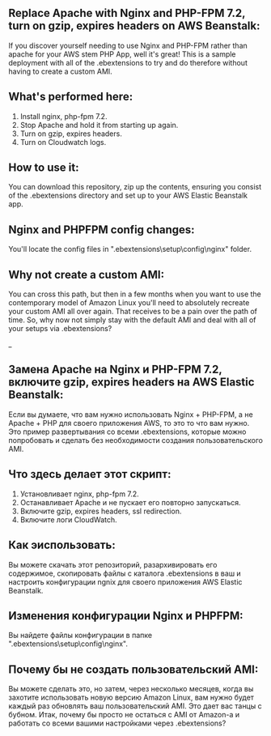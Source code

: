 ## Replace Apache with Nginx and PHP-FPM 7.2, turn on gzip, expires headers on AWS Beanstalk:

If you discover yourself needing to use Nginx and PHP-FPM rather than apache for your AWS stem PHP App, well it's great!
This is a sample deployment with all of the .ebextensions to try and do therefore without having to create a custom AMI.

## What's performed here:

1. Install nginx, php-fpm 7.2.
2. Stop Apache and hold it from starting up again.
3. Turn on gzip, expires headers.
4. Turn on Cloudwatch logs.

## How to use it:

You can download this repository, zip up the contents, ensuring you consist of the .ebextensions directory and set up to your AWS Elastic Beanstalk app.

## Nginx and PHPFPM config changes:

You'll locate the config files in ".ebextensions\setup\config\nginx" folder.

## Why not create a custom AMI:

You can cross this path, but then in a few months when you want to use the contemporary model of Amazon Linux you'll need to absolutely recreate your custom AMI all over again.  That receives to be a pain over the path of time. So, why now not simply stay with the default AMI and deal with all of your setups via .ebextensions?

_
## Замена Apache на Nginx и PHP-FPM 7.2, включите gzip, expires headers на AWS Elastic Beanstalk:

Если вы думаете, что вам нужно использовать Nginx + PHP-FPM, а не Apache + PHP для своего приложения AWS, то это то что вам нужно.
Это пример развертывания со всеми .ebextensions, которые можно попробовать и сделать без необходимости создания пользовательского AMI.

## Что здесь делает этот скрипт:

1. Установливает nginx, php-fpm 7.2.
2. Останавливает Apache и не пускает его повторно запускаться.
3. Включите gzip, expires headers, ssl redirection.
4. Включите логи CloudWatch.

## Как эиспользовать:

Вы можете скачать этот репозиторий, разархивировать его содержимое, скопировать файлы с каталога .ebextensions в ваш и настроить конфигурации ngnix для своего приложения AWS Elastic Beanstalk.

## Изменения конфигурации Nginx и PHPFPM:

Вы найдете файлы конфигурации в папке ".ebextensions\setup\config\nginx".

## Почему бы не создать пользовательский AMI:

Вы можете сделать это, но затем, через несколько месяцев, когда вы захотите использовать новую версию Amazon Linux, вам нужно будет каждый раз обновлять ваш пользовательский AMI. Это дает вас танцы с бубном. Итак, почему бы просто не остаться с AMI от Amazon-а и работать со всеми вашими настройками через .ebextensions?
